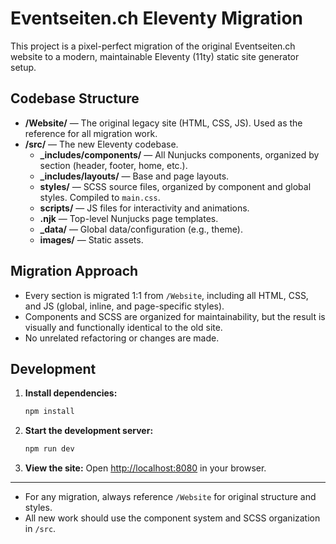 # Eventseiten.ch Eleventy Migration

This project is a pixel-perfect migration of the original Eventseiten.ch website to a modern, maintainable Eleventy (11ty) static site generator setup.

## Codebase Structure

- **/Website/** — The original legacy site (HTML, CSS, JS). Used as the reference for all migration work.
- **/src/** — The new Eleventy codebase.
  - **_includes/components/** — All Nunjucks components, organized by section (header, footer, home, etc.).
  - **_includes/layouts/** — Base and page layouts.
  - **styles/** — SCSS source files, organized by component and global styles. Compiled to `main.css`.
  - **scripts/** — JS files for interactivity and animations.
  - **.njk** — Top-level Nunjucks page templates.
  - **_data/** — Global data/configuration (e.g., theme).
  - **images/** — Static assets.

## Migration Approach

- Every section is migrated 1:1 from `/Website`, including all HTML, CSS, and JS (global, inline, and page-specific styles).
- Components and SCSS are organized for maintainability, but the result is visually and functionally identical to the old site.
- No unrelated refactoring or changes are made.

## Development

1. **Install dependencies:**
   ```bash
   npm install
   ```
2. **Start the development server:**
   ```bash
   npm run dev
   ```
3. **View the site:**
   Open [http://localhost:8080](http://localhost:8080) in your browser.

---

- For any migration, always reference `/Website` for original structure and styles.
- All new work should use the component system and SCSS organization in `/src`.
